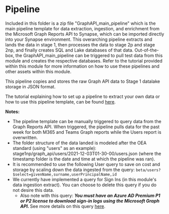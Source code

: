 # Pipeline

Included in this folder is a zip file "GraphAPI_main_pipeline" which is the main pipeline template for data extraction, ingestion, and enrichment from the Microsoft Graph Reports API to Synapse, which can be imported directly into your Synapse environment. This overarching pipeline extracts and lands the data in stage 1, then processes the data to stage 2p and stage 2np, and finally creates SQL and Lake databases of that data. Out-of-the-box, the GraphAPI_main_pipeline can be triggered to pull test data from this module and creates the respective databases. Refer to the tutorial provided within this module for more information on how to use these pipelines and other assets within this module.

This pipeline copies and stores the raw Graph API data to Stage 1 datalake storage in JSON format.  

The tutorial explaining how to set up a pipeline to extract your own data or how to use this pipeline template, can be found [here](https://github.com/microsoft/OpenEduAnalytics/tree/main/modules/Microsoft_Graph/docs).

<strong> Notes: </strong> 
 - The pipeline template can be manually triggered to query data from the Graph Reports API. When triggered, the pipeline pulls data for the past week for both M365 and Teams Graph reports while the Users report is overwritten.
 - The folder structure of the data landed is modeled after the OEA standard (using "users" as an example): stage1np/graph_api/users/2021-12-03T01-30-00/users.json (where the timestamp folder is the date and time at which the pipeline was ran).
 - It is recommended to use the following User query to save on cost and storage by scaling down the data ingested from the query: ``` beta/users?$select=givenName,surname,userPrincipalName,id ``` 
 - We currently have implemented a query for Sign Ins (in this module's data ingestion extract). You can choose to delete this query if you do not desire this data. 
      * Also note with this query: <strong> <em> You must have an Azure AD Premium P1 or P2 license to download sign-in logs using the Microsoft Graph API. </strong> </em> See more details on this query [here](https://docs.microsoft.com/en-us/graph/api/resources/signin?view=graph-rest-beta).
